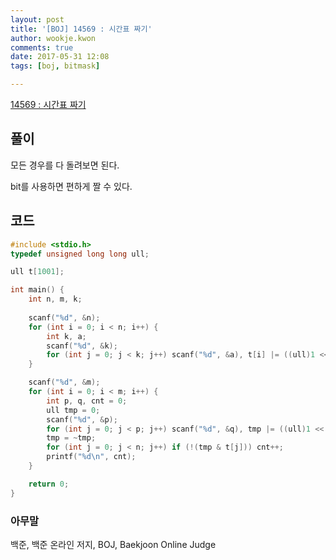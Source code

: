 ```yaml
---
layout: post
title: '[BOJ] 14569 : 시간표 짜기'
author: wookje.kwon
comments: true
date: 2017-05-31 12:08
tags: [boj, bitmask]

---
```


[14569 : 시간표 짜기](https://www.acmicpc.net/problem/14569)

## 풀이

모든 경우를 다 돌려보면 된다.

bit를 사용하면 편하게 짤 수 있다.

## 코드

```cpp
#include <stdio.h>
typedef unsigned long long ull;

ull t[1001];

int main() {
	int n, m, k;
	
	scanf("%d", &n);
	for (int i = 0; i < n; i++) {
		int k, a;
		scanf("%d", &k);
		for (int j = 0; j < k; j++) scanf("%d", &a), t[i] |= ((ull)1 << a);
	}

	scanf("%d", &m);
	for (int i = 0; i < m; i++) {
		int p, q, cnt = 0;
		ull tmp = 0;
		scanf("%d", &p);
		for (int j = 0; j < p; j++) scanf("%d", &q), tmp |= ((ull)1 << q);
		tmp = ~tmp;
		for (int j = 0; j < n; j++) if (!(tmp & t[j])) cnt++;
		printf("%d\n", cnt);
	}

	return 0;
}
```

### 아무말  
백준, 백준 온라인 저지, BOJ, Baekjoon Online Judge